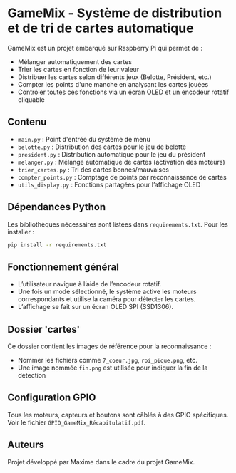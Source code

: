 # GameMix - Système de distribution et de tri de cartes automatique

GameMix est un projet embarqué sur Raspberry Pi qui permet de :
- Mélanger automatiquement des cartes
- Trier les cartes en fonction de leur valeur
- Distribuer les cartes selon différents jeux (Belotte, Président, etc.)
- Compter les points d'une manche en analysant les cartes jouées
- Contrôler toutes ces fonctions via un écran OLED et un encodeur rotatif cliquable

## Contenu

- `main.py` : Point d'entrée du système de menu
- `belotte.py` : Distribution des cartes pour le jeu de belotte
- `president.py` : Distribution automatique pour le jeu du président
- `melanger.py` : Mélange automatique de cartes (activation des moteurs)
- `trier_cartes.py` : Tri des cartes bonnes/mauvaises
- `compter_points.py` : Comptage de points par reconnaissance de cartes
- `utils_display.py` : Fonctions partagées pour l’affichage OLED

## Dépendances Python

Les bibliothèques nécessaires sont listées dans `requirements.txt`. Pour les installer :

```bash
pip install -r requirements.txt
```

## Fonctionnement général

- L’utilisateur navigue à l’aide de l’encodeur rotatif.
- Une fois un mode sélectionné, le système active les moteurs correspondants et utilise la caméra pour détecter les cartes.
- L’affichage se fait sur un écran OLED SPI (SSD1306).

## Dossier 'cartes'

Ce dossier contient les images de référence pour la reconnaissance :
- Nommer les fichiers comme `7_coeur.jpg`, `roi_pique.png`, etc.
- Une image nommée `fin.png` est utilisée pour indiquer la fin de la détection

## Configuration GPIO

Tous les moteurs, capteurs et boutons sont câblés à des GPIO spécifiques. Voir le fichier `GPIO_GameMix_Récapitulatif.pdf`.

## Auteurs

Projet développé par Maxime dans le cadre du projet GameMix.
